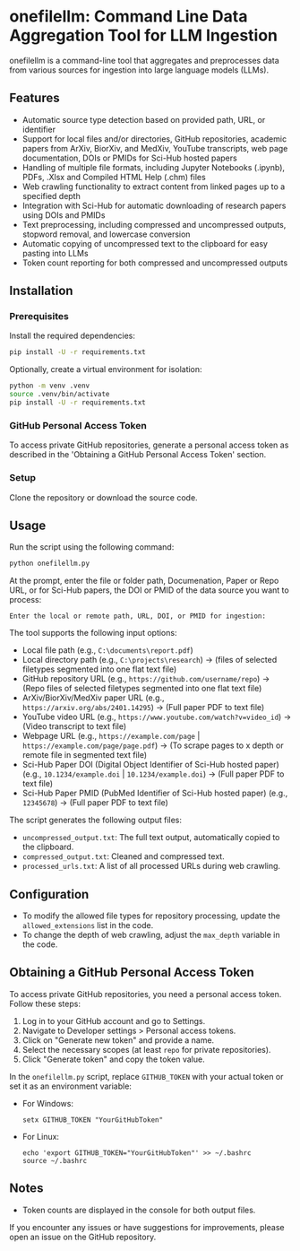 # onefilellm: Command Line Data Aggregation Tool for LLM Ingestion

onefilellm is a command-line tool that aggregates and preprocesses data from various sources for ingestion into large language models (LLMs).

## Features

- Automatic source type detection based on provided path, URL, or identifier
- Support for local files and/or directories, GitHub repositories, academic papers from ArXiv, BiorXiv, and MedXiv, YouTube transcripts, web page documentation, DOIs or PMIDs for Sci-Hub hosted papers
- Handling of multiple file formats, including Jupyter Notebooks (.ipynb), PDFs, .Xlsx and Compiled HTML Help (.chm) files
- Web crawling functionality to extract content from linked pages up to a specified depth
- Integration with Sci-Hub for automatic downloading of research papers using DOIs and PMIDs
- Text preprocessing, including compressed and uncompressed outputs, stopword removal, and lowercase conversion
- Automatic copying of uncompressed text to the clipboard for easy pasting into LLMs
- Token count reporting for both compressed and uncompressed outputs

## Installation

### Prerequisites

Install the required dependencies:

```bash
pip install -U -r requirements.txt
```

Optionally, create a virtual environment for isolation:

```bash
python -m venv .venv
source .venv/bin/activate
pip install -U -r requirements.txt
```

### GitHub Personal Access Token

To access private GitHub repositories, generate a personal access token as described in the 'Obtaining a GitHub Personal Access Token' section.

### Setup

Clone the repository or download the source code.

## Usage

Run the script using the following command:

```bash
python onefilellm.py
```

At the prompt, enter the file or folder path, Documenation, Paper or Repo URL, or for Sci-Hub papers, the DOI or PMID of the data source you want to process:

```plaintext
Enter the local or remote path, URL, DOI, or PMID for ingestion:
```

The tool supports the following input options:

- Local file path (e.g., `C:\documents\report.pdf`)
- Local directory path (e.g., `C:\projects\research`) -> (files of selected filetypes segmented into one flat text file) 
- GitHub repository URL  (e.g., `https://github.com/username/repo`) -> (Repo files of selected filetypes segmented into one flat text file)
- ArXiv/BiorXiv/MedXiv paper URL (e.g., `https://arxiv.org/abs/2401.14295`) -> (Full paper PDF to text file)
- YouTube video URL (e.g., `https://www.youtube.com/watch?v=video_id`) -> (Video transcript to text file)
- Webpage URL  (e.g., `https://example.com/page` | `https://example.com/page/page.pdf`) -> (To scrape pages to x depth or remote file in segmented text file)
- Sci-Hub Paper DOI (Digital Object Identifier of Sci-Hub hosted paper) (e.g., `10.1234/example.doi` | `10.1234/example.doi`) -> (Full paper PDF to text file)
- Sci-Hub Paper PMID (PubMed Identifier of Sci-Hub hosted paper) (e.g., `12345678`) -> (Full paper PDF to text file)

The script generates the following output files:

- `uncompressed_output.txt`: The full text output, automatically copied to the clipboard.
- `compressed_output.txt`: Cleaned and compressed text.
- `processed_urls.txt`: A list of all processed URLs during web crawling.

## Configuration

- To modify the allowed file types for repository processing, update the `allowed_extensions` list in the code.
- To change the depth of web crawling, adjust the `max_depth` variable in the code.

## Obtaining a GitHub Personal Access Token

To access private GitHub repositories, you need a personal access token. Follow these steps:

1. Log in to your GitHub account and go to Settings.
2. Navigate to Developer settings > Personal access tokens.
3. Click on "Generate new token" and provide a name.
4. Select the necessary scopes (at least `repo` for private repositories).
5. Click "Generate token" and copy the token value.

In the `onefilellm.py` script, replace `GITHUB_TOKEN` with your actual token or set it as an environment variable:

- For Windows:
  ```shell
  setx GITHUB_TOKEN "YourGitHubToken"
  ```

- For Linux:
  ```shell
  echo 'export GITHUB_TOKEN="YourGitHubToken"' >> ~/.bashrc
  source ~/.bashrc
  ```

## Notes

- Token counts are displayed in the console for both output files.

If you encounter any issues or have suggestions for improvements, please open an issue on the GitHub repository.
